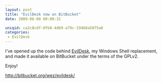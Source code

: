 ```yaml
---
layout: post
title: "EvilDesk now on BitBucket"
date: 2009-06-08 00:00:31

uniqid: ca2c8cdf-0fb0-4d69-a79c-19468a5075a0
categories: 
 - EvilDesk
---
```

<p>I've opened up the code behind <a href="http://evildesk.wezfurlong.org/">EvilDesk</a>, my Windows Shell replacement, and made it available on BitBucket under the terms of the GPLv2.</p> <p>Enjoy!</p> <p><a title="http://bitbucket.org/wez/evildesk/" href="http://bitbucket.org/wez/evildesk/">http://bitbucket.org/wez/evildesk/</a></p>